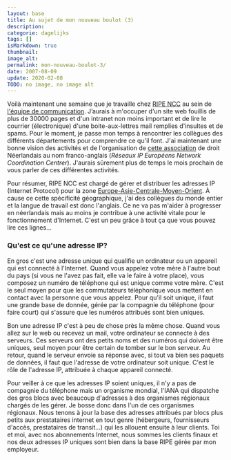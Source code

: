 ```yaml
---
layout: base
title: Au sujet de mon nouveau boulot (3)
description: 
categorie: dagelijks
tags: []
isMarkdown: true
thumbnail: 
image_alt: 
permalink: mon-nouveau-boulot-3/
date: 2007-08-09
update: 2020-02-08
TODO: no image, no image alt
---
```




Voilà maintenant une semaine que je travaille chez [RIPE NCC](http://ripe.net/) au sein de [l'équipe de communication](http://ripe.net/info/ncc/staff/comm-staff.html). J’aurais à m'occuper d'un site web fouillis de plus de 30000 pages et d'un intranet non moins important et de lire le courrier (électronique) d'une boite-aux-lettres mail remplies d'insultes et de spams. Pour le moment, je passe mon temps à rencontrer les collègues des différents départements pour comprendre ce qu'il font. J'ai maintenant une bonne vision des activités et de l'organisation de [cette association](http://www.ripe.net/docs/articles-association.html) de droit Néerlandais au nom franco-anglais (*Réseaux IP Européens Network Coordination Centrer*). J'aurais sûrement plus de temps le mois prochain de vous parler de ces différentes activités.

Pour résumer, RIPE NCC est chargé de gérer et distribuer les adresses IP (Internet Protocol) pour la zone [Europe-Asie-Centrale-Moyen-Orient](http://www.ripe.net/membership/maps/index.html). À cause ce cette spécificité géographique, j'ai des collègues du monde entier et la langue de travail est donc l'anglais. Ce ne va pas m'aider à progresser en néerlandais mais au moins je contribue à une activité vitale pour le fonctionnement d'Internet. C'est un peu grâce à tout ça que vous pouvez lire ces lignes...

### Qu'est ce qu'une adresse IP?
En gros c'est une adresse unique qui qualifie un ordinateur ou un appareil qui est connecté à l'Internet. Quand vous appelez votre mère à l'autre bout du pays (si vous ne l'avez pas fait, elle va le faire à votre place), vous composez un numéro de téléphone qui est unique comme votre mère. C'est le seul moyen pour que les commutateurs téléphonique vous mettent en contact avec la personne que vous appelez. Pour qu'il soit unique, il faut une grande base de donnée, gérée par la compagnie du téléphone (pour faire court) qui s'assure que les numéros attribués sont bien uniques.

Bon une adresse IP c'est à peu de chose près la même chose. Quand vous allez sur le web ou recevez un mail, votre ordinateur se connecte à des serveurs. Ces serveurs ont des petits noms et des numéros qui doivent être uniques, seul moyen pour être certain de tomber sur le bon serveur. Au retour, quand le serveur envoie sa réponse avec, si tout va bien ses paquets de données, il faut que l'adresse de votre ordinateur soit unique. C'est le rôle de l'adresse IP, attribuée à chaque appareil connecté.

Pour veiller à ce que les adresses IP soient uniques, il n'y a pas de compagnie du téléphone mais un organisme mondial, l'IANA qui dispatche des gros blocs avec beaucoup d'adresses à des organismes régionaux chargés de les gérer. Je bosse donc dans l'un de ces organismes régionaux. Nous tenons à jour la base des adresses attribués par blocs plus petits aux prestataires internet en tout genre (hébergeurs, fournisseurs d'accès, prestataires de transit…) qui les allouent ensuite à leur clients. Toi et moi, avec nos abonnements Internet, nous sommes les clients finaux et nos deux adresses IP uniques sont bien dans la base RIPE gérée par mon employeur.
